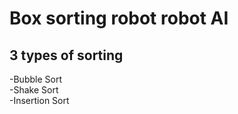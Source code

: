 # Box sorting robot robot AI 
<h2>3 types of sorting</h2>
-Bubble Sort
</br>
-Shake Sort
</br>
-Insertion Sort



